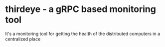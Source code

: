 # thirdeye - a gRPC based monitoring tool

It's a monitoring tool for getting the health of the distributed computers in a centralized place
